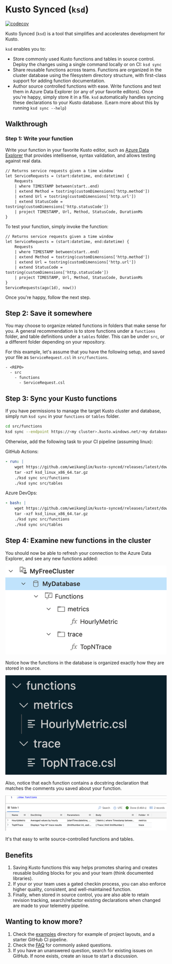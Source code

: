 # Kusto Synced (`ksd`)

[![codecov](https://codecov.io/github/weikanglim/kusto-synced/branch/main/graph/badge.svg?token=JSEB4LR7HP)](https://codecov.io/github/weikanglim/kusto-synced)

Kusto Synced (`ksd`) is a tool that simplifies and accelerates development for Kusto.
			
`ksd` enables you to:

- Store commonly used Kusto functions and tables in source control. Deploy the changes using a single command locally or on CI: `ksd sync`
- Share reusable functions across teams. Functions are organized in the cluster database using the filesystem directory structure, with first-class support for adding function documentation.
- Author source controlled functions with ease. Write functions and test them in Azure Data Explorer (or any of your favorite editors). Once you're happy, simply store it in a file. `ksd` automatically handles syncing these declarations to your Kusto database. (Learn more about this by running `ksd sync --help`)

## Walkthrough

### Step 1: Write your function

Write your function in your favorite Kusto editor, such as [Azure Data Explorer](https://dataexplorer.azure.com/) that provides intellisense, syntax validation, and allows testing against real data.

```kusto
// Returns service requests given a time window
let ServiceRequests = (start:datetime, end:datetime) {
    Requests
    | where TIMESTAMP between(start..end)
    | extend Method = tostring(customDimensions['http.method'])
    | extend Url = tostring(customDimensions['http.url'])
    | extend StatusCode = tostring(customDimensions['http.statusCode'])
    | project TIMESTAMP, Url, Method, StatusCode, DurationMs
}
```

To test your function, simply invoke the function:

```kusto
// Returns service requests given a time window
let ServiceRequests = (start:datetime, end:datetime) {
    Requests
    | where TIMESTAMP between(start..end)
    | extend Method = tostring(customDimensions['http.method'])
    | extend Url = tostring(customDimensions['http.url'])
    | extend StatusCode = tostring(customDimensions['http.statusCode'])
    | project TIMESTAMP, Url, Method, StatusCode, DurationMs
}
ServiceRequests(ago(1d), now())
```

Once you're happy, follow the next step.

## Step 2: Save it somewhere

You may choose to organize related functions in folders that make sense for you. A general recommendation is to store functions under a `functions` folder, and table definitions under a `tables` folder. This can be under `src`, or a different folder depending on your repository.

For this example, let's assume that you have the following setup, and saved your file as `ServiceRequest.csl` in `src/functions`.

```
- <REPO>
  - src
    - functions
      - ServiceRequest.csl
```

## Step 3: Sync your Kusto functions

If you have permissions to manage the target Kusto cluster and database, simply run `ksd sync` in your `functions` or `tables` folder.

```bash
cd src/functions
ksd sync --endpoint https://<my cluster>.kusto.windows.net/<my database>
```

Otherwise, add the following task to your CI pipeline (assuming linux):

GitHub Actions:

```yaml
- run: |
    wget https://github.com/weikanglim/kusto-synced/releases/latest/download/ksd_linux_x86_64.tar.gz
    tar -xzf ksd_linux_x86_64.tar.gz
    ./ksd sync src/functions
    ./ksd sync src/tables
```

Azure DevOps:

```yaml
- bash: |
    wget https://github.com/weikanglim/kusto-synced/releases/latest/download/ksd_linux_x86_64.tar.gz
    tar -xzf ksd_linux_x86_64.tar.gz
    ./ksd sync src/functions
    ./ksd sync src/tables
```

## Step 4: Examine new functions in the cluster

You should now be able to refresh your connection to the Azure Data Explorer, and see any new functions added:

![Azure Data Explorer synced functions](./docs/assets/synced-functions.png)

Notice how the functions in the database is organized exactly how they are stored in source.

![Locally stored functions](./docs/assets/local-functions.png)

Also, notice that each function contains a docstring declaration that matches the comments you saved about your function.

![Docstring of functions](./docs/assets/function-docString.png)

It's that easy to write source-controlled functions and tables. 

## Benefits

1. Saving Kusto functions this way helps promotes sharing and creates reusable building blocks for you and your team (think documented libraries).
2. If your or your team uses a gated checkin process, you can also enforce higher quality, consistent, and well-maintained function.
3. Finally, when stored in source control, you are also able to retain revision tracking, search/refactor existing declarations when changed are made to your telemetry pipeline.

## Wanting to know more?

1. Check the [examples](./examples/) directory for example of project layouts, and a starter GitHub CI pipeline.
2. Check the [FAQ](./docs/faq.md) for commonly asked questions.
3. If you have an unanswered question, search for existing issues on GitHub. If none exists, create an issue to start a discussion.
